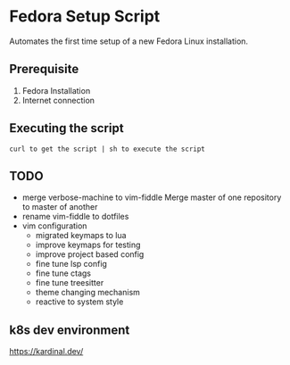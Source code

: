 # Fedora Setup Script

Automates the first time setup of a new Fedora Linux installation.

## Prerequisite 
1. Fedora Installation
2. Internet connection

## Executing the script
```
curl to get the script | sh to execute the script
```

## TODO
* merge verbose-machine to vim-fiddle
  Merge master of one repository to master of another 
* rename vim-fiddle to dotfiles
* vim configuration    
    * migrated keymaps to lua    
    * improve keymaps for testing    
    * improve project based config  
    * fine tune lsp config  
    * fine tune ctags  
    * fine tune treesitter  
    * theme changing mechanism  
    * reactive to system style  

## k8s dev environment
https://kardinal.dev/

